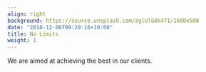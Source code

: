 ```yaml
---
align: right
background: https://source.unsplash.com/zglUlG8k47I/1600x500
date: "2018-12-06T09:29:16+10:00"
title: No Limits
weight: 1
---
```


We are aimed at achieving the best in our clients.
